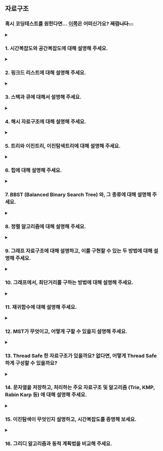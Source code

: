 ## 자료구조
### 혹시 코딩테스트를 원한다면... [이쪽](https://github.com/VSFe/Algorithm_Study)은 어떠신가요? ~~제껍니다...~~

<details>
  <summary><h3>1. 시간복잡도와 공간복잡도에 대해 설명해 주세요.</h3></summary>

### 시간 복잡도 (Time Complexity)

시간 복잡도는 알고리즘이 문제를 해결하는 데 걸리는 시간과 입력 크기의 관계를 나타내는 지표입니다. 일반적으로 실제 실행 시간을 측정하는 대신, 연산의 수행 횟수를 기준으로 분석합니다. 입력 크기가 증가함에 따라 알고리즘의 실행 시간이 얼마나 증가하는지를 파악하는 데 유용합니다.

### 공간 복잡도 (Space Complexity)
공간 복잡도는 알고리즘이 문제를 해결하는 데 사용하는 메모리 공간과 입력 크기의 관계를 나타내는 지표입니다. 여기에는 입력 데이터를 저장하는 공간뿐만 아니라 알고리즘 실행 중에 추가적으로 사용하는 공간 (변수, 자료 구조 등)이 포함됩니다.

<ul>

<li> Big-O, Big-Theta, Big-Omega 에 대해 설명해 주세요.</li>

점근적 표기법 (Asymptotic Notation): 시간 복잡도를 표현할 때는 주로 점근적 표기법을 사용합니다. 이는 입력 크기가 충분히 커질 때 알고리즘의 실행 시간 증가율을 간결하게 나타내기 위함입니다. 주요 점근적 표기법은 다음과 같습니다.

- 빅오 표기법 (Big-O Notation, O(n)): 최악의 경우의 시간 복잡도를 나타냅니다. 알고리즘 실행 시간이 상한으로 이 정도 성능은 보장한다는 의미입니다.
- 빅오메가 표기법 (Big-Omega Notation, Ω(n)): 최선의 경우의 시간 복잡도를 나타냅니다. 알고리즘 실행 시간이 하한으로 최소 이 정도 성능은 보장한다는 의미입니다.
- 빅세타 표기법 (Big-Theta Notation, Θ(n)): 평균적인 경우의 시간 복잡도를 나타냅니다. 최악의 경우와 최선의 경우의 시간 복잡도가 비슷할 때 사용됩니다. 
<li> 다른 것을 사용하지 않고, Big-O를 사용하는 이유가 있을까요?</li>

실질적인 성능 예측: 최악의 경우를 분석하여 실제 시스템 운영 환경에서의 성능 저하 가능성을 예측하고 대비할 수 있습니다.
확장성 평가: 입력 크기가 증가함에 따른 성능 변화 추세를 파악하여 알고리즘의 확장성을 평가할 수 있습니다.
간결하고 핵심적인 정보 제공: 상수항과 낮은 차수항을 무시하여 알고리즘의 핵심적인 성능 특성을 명확하게 보여줍니다.
표준화된 소통 방식: 컴퓨터 과학 분야에서 알고리즘 효율성을 논의하는 공통 언어 역할을 합니다.
<li> O(1)은 O(N^2) 보다 무조건적으로 빠른가요?</li>
대부분의 실질적인 상황에서, 입력 크기가 어느 정도 이상이라면 O(1) 알고리즘은 O(N²) 알고리즘보다 훨씬 빠릅니다.
"무조건적으로" 빠르다고 단정할 수는 없지만, 이는 매우 예외적인 경우이며, 입력 크기가 커질수록 O(1)의 우월성은 명확해집니다.
알고리즘의 효율성을 비교할 때는 **점근적 복잡도(Big-O)**를 기준으로 하는 것이 일반적이며, 이는 입력 크기가 커질 때의 성능 추세를 잘 나타냅니다.
</ul>
</details>

<details>
  <summary><h3>2. 링크드 리스트에 대해 설명해 주세요.</h3></summary>
  링크드 리스트는 데이터를 **노드(Node)**라는 단위로 저장하고, 각 노드가 **다음 노드를 가리키는 포인터(또는 참조)**를 통해 서로 연결되어 있는 선형 자료 구조입니다. 배열과는 달리 메모리 상에 연속적으로 저장되지 않아도 되며, 데이터의 삽입과 삭제가 효율적이라는 장점을 가집니다.
<ul>
<li> 일반 배열과, 링크드 리스트를 비교해 주세요.</li>
  | 특징             | 노드 (Node)                                  | 배열 (Array)                                     |
|-----------------|----------------------------------------------|-------------------------------------------------|
| **구조** | 데이터 + 다음 (or 이전) 노드 포인터          | 연속된 메모리 공간에 동일 타입 데이터 순차 저장 |
| **메모리 할당** | 동적 할당 및 해제 가능                        | 생성 시 고정 크기 할당 (동적 배열은 조절 가능)    |
| **접근 방식** | 순차 접근 (O(n))                             | 직접 접근 (인덱스 사용, O(1))                   |
| **삽입/삭제** | 효율적 (위치 알면 O(1))                       | 비효율적 (데이터 이동, O(n))                    |
| **크기 변경** | 유연                                         | 초기 크기 제한, 변경 시 복사 필요 (동적 배열 amortized O(1)) |
| **메모리 연속성** | 불연속적일 수 있음                           | 연속적                                          |
| **추가 공간** | 포인터 저장 공간 필요                         | 추가 공간 거의 불필요                             |
| **탐색** | O(n)                                         | 인덱스 알면 O(1), 모르면 O(n)                    |
| **주요 활용** | 연결 리스트, 트리, 그래프 등 동적 구조 기본 단위 | 순차 데이터 저장, 빠른 임의 접근                 |
<li> 링크드 리스트를 사용해서 구현할 수 있는 다른 자료구조에 대해 설명해 주세요.</li>
  - 스택, 큐, 덱, 해시테이블이 있습니다.
</ul>
</details>

<details>
  <summary><h3>3. 스택과 큐에 대해서 설명해 주세요.</h3></summary>
<ul>
<li> 스택 2개로 큐를, 큐 2개로 스택을 만드는 방법과, 그 시간복잡도에 대해 설명해 주세요.</li>
<li> 시간복잡도를 유지하면서, 배열로 스택과 큐를 구현할 수 있을까요?</li>
<li> Prefix, Infix, Postfix 에 대해 설명하고, 이를 스택을 활용해서 계산/하는 방법에 대해 설명해 주세요.</li>
<li> Deque는 어떻게 구현할 수 있을까요? </li>
<li> (C++ 한정) Deque의 Random Access 시간복잡도는 O(1) 입니다. 이게 어떻게 가능한걸까요? </li>
</ul>
</details>

<details>
  <summary><h3>4. 해시 자료구조에 대해 설명해 주세요.</h3></summary>
<ul>
<li> 값이 주어졌을 때, 어떻게 하면 충돌이 최대한 적은 해시 함수를 설계할 수 있을까요?</li>
<li> 해시값이 충돌했을 때, 어떤 방식으로 처리할 수 있을까요?</li>
<li> 본인이 사용하는 언어에서는, 어떤 방식으로 해시 충돌을 처리하나요?</li>
<li> Double Hashing 의 장점과 단점에 대해서 설명하고, 단점을 어떻게 해결할 수 있을지 설명해 주세요.</li>
<li> Load Factor에 대해 설명해 주세요. 본인이 사용하는 언어에서의 해시 자료구조는 Load Factor에 관련한 정책이 어떻게 구성되어 있나요?</li>
<li> 다른 자료구조와 비교하여, 해시 테이블은 멀티스레드 환경에서 심각한 수준의 Race Condition 문제에 빠질 위험이 있습니다. 성능 감소를 최소화 한 채로 해당 문제를 해결할 수 있는 방법을 설계해 보세요.</li>
</ul>
</details>

 <details>
  <summary><h3>5. 트리와 이진트리, 이진탐색트리에 대해 설명해 주세요.</h3></summary>
<ul>
<li> 그래프와 트리의 차이가 무엇인가요?</li>
<li> 이진탐색트리에서 중위 탐색을 하게 되면, 그 결과는 어떤 의미를 가지나요?</li>
<li> 이진탐색트리의 주요 연산에 대한 시간복잡도를 설명하고, 왜 그런 시간복잡도가 도출되는지 설명해 주세요.</li>
<li> 이진탐색트리의 한계점에 대해 설명해주세요.</li>
<li> 이진탐색트리의 값 삽입, 삭제 방법에 대해 설명하고, 어떤식으로 값을 삽입하면 편향이 발생할까요?</li>
<li> 이진탐색트리와 동일한 로직을 사용하면, 삼진탐색트리도 정의할 수 있을까요? 안 된다면, 그 이유에 대해 설명해 주세요.</li>
</ul>
</details>   

 <details>
  <summary><h3>6. 힙에 대해 설명해 주세요.</h3></summary>
<ul>
<li> 힙을 배열로 구현한다고 가정하면, 어떻게 값을 저장할 수 있을까요?</li>
<li> 힙의 삽입, 삭제 방식에 대해 설명하고, 왜 이진탐색트리와 달리 편향이 발생하지 않는지 설명해 주세요.</li>
<li> 힙 정렬의 시간복잡도는 어떻게 되나요? Stable 한가요?</li>
</ul>
</details>   

 <details>
  <summary><h3>7. BBST (Balanced Binary Search Tree) 와, 그 종류에 대해 설명해 주세요.</h3></summary>
<ul>
<li> Red Black Tree는 어떻게 균형을 유지할 수 있을까요?</li>
<li> Red Black Tree의 주요 성질 4가지에 대해 설명해 주세요.</li>
<li> 2-3-4 Tree, AVL Tree 등의 다른 BBST 가 있음에도, 왜 Red Black Tree가 많이 사용될까요?</li>
</ul>
</details>   

 <details>
  <summary><h3>8. 정렬 알고리즘에 대해 설명해 주세요.</h3></summary>
<ul>
<li> Quick Sort와 Merge Sort를 비교해 주세요.</li>
<li> Quick Sort에서 O(N^2)이 걸리는 예시를 들고, 이를 개선할 수 있는 방법에 대해 설명해 주세요.</li>
<li> Stable Sort가 무엇이고, 어떤 정렬 알고리즘이 Stable 한지 설명해 주세요.</li>
<li> Merge Sort를 재귀를 사용하지 않고 구현할 수 있을까요?</li>
<li> Radix Sort에 대해 설명해 주세요.</li>
<li> Bubble, Selection, Insertion Sort의 속도를 비교해 주세요. </li>
<li> 값이 <strong>거의</strong> 정렬되어 있거나, 아예 정렬되어 있다면, 위 세 알고리즘의 성능 비교 결과는 달라질까요? </li>
<li> 본인이 사용하고 있는 언어에선, 어떤 정렬 알고리즘을 사용하여 정렬 함수를 제공하고 있을까요? </li>
<li> 정렬해야 하는 데이터는 50G 인데, 메모리가 4G라면, 어떤 방식으로 정렬을 진행할 수 있을까요? </li>
</ul>
</details>   

 <details>
  <summary><h3>9. 그래프 자료구조에 대해 설명하고, 이를 구현할 수 있는 두 방법에 대해 설명해 주세요.</h3></summary>
<ul>
<li> 각 방법에 대해, "두 정점이 연결되었는지" 확인하는 시간복잡도와 "한 정점에 연결된 모든 정점을 찾는" 시간복잡도, 그리고 공간복잡도를 비교해 주세요.</li>
<li> 정점의 개수가 N개, 간선의 개수가 N^3 개라면, 어떤 방식으로 구현하는 것이 효율적일까요? </li>
<li> 사이클이 없는 그래프는 모두 트리인가요? 그렇지 않다면, 예시를 들어주세요.</li>
</ul>
</details>   

 <details>
  <summary><h3>10. 그래프에서, 최단거리를 구하는 방법에 대해 설명해 주세요.</h3></summary>
<ul>
<li> 트리에서는 어떤 방식으로 최단거리를 구할 수 있을까요? (위 방법을 사용하지 않고) </li>
<li> 다익스트라 알고리즘에서, 힙을 사용하지 않고 구현한다면 시간복잡도가 어떻게 변화할까요? </li>
<li> 정점의 개수가 N개, 간선의 개수가 N^3 개라면, 어떤 알고리즘이 효율적일까요?</li>
<li> A* 알고리즘에 대해 설명해 주세요. 이 알고리즘은 다익스트라와 비교해서 어떤 성능을 낼까요? </li>
<li> 음수 간선이 있을 때와, 음수 사이클이 있을 때 각각 어떤 최단거리 알고리즘을 사용해야 하는지 설명해 주세요. </li>
</ul>
</details>   

 <details>
  <summary><h3>11. 재귀함수에 대해 설명해 주세요.</h3></summary>
<ul>
<li> 재귀 함수의 동작 과정을 Call Stack을 활용해서 설명해 주세요.</li>
<li> 언어의 스펙에 따라, 재귀함수의 최적화를 진행해주는 경우가 있습니다. 어떤 경우에 재귀함수의 최적화가 가능하며, 이를 어떻게 최적화 할 수 있을지 설명해 주세요.</li>
</ul>
</details>   

 <details>
  <summary><h3>12. MST가 무엇이고, 어떻게 구할 수 있을지 설명해 주세요.</h3></summary>
<ul>
<li> Kruskal 알고리즘에서 사용하는 Union-Find 자료구조에 대해 설명해 주세요.</li>
<li> Kruskal 과 Prim 중, 어떤 것이 더 빠를까요?</li>
<li> Kruskal 과 Prim 알고리즘을 통해 얻어진 결과물은 무조건 트리인가요? 만약 그렇다면 증명해 주세요. 그렇지 않다면, 반례를 설명해 주세요. </li>
</ul>
</details>   

 <details>
  <summary><h3>13. Thread Safe 한 자료구조가 있을까요? 없다면, 어떻게 Thread Safe 하게 구성할 수 있을까요?</h3></summary>
<ul>
<li> 배열의 길이를 알고 있다면, 조금 더 빠른 Thread Safe 한 연산을 만들 순 없을까요?</li>
<li> 사용하고 있는 언어의 자료구조는 Thread Safe 한가요? 그렇지 않다면, Thread Safe 한 Wrapped Data Structure 를 제공하고 있나요?</li>
</ul>
</details>  

 <details>
  <summary><h3>14. 문자열을 저장하고, 처리하는 주요 자료구조 및 알고리즘 (Trie, KMP, Rabin Karp 등) 에 대해 설명해 주세요.</h3></summary>
<ul>
</ul>
</details>  

 <details>
  <summary><h3>15. 이진탐색이 무엇인지 설명하고, 시간복잡도를 증명해 보세요.</h3></summary>
<ul>
<li> Lower Bound, Upper Bound 는 무엇이고, 이를 어떻게 구현할 수 있을까요?</li>
<li> 이진탐색의 논리를 적용하여 삼진탐색을 작성한다고 가정한다면, 시간복잡도는 어떻게 변화할까요? (실제 존재하는 삼진탐색 알고리즘은 무시하세요!)</li>
<li> 기존 이진탐색 로직에서 부등호의 범위가 바뀐다면, (ex. <= 라면 <로, <이라면 <= 로) 결과가 달라질까요?</li>
</ul>
</details>  

 <details>
  <summary><h3>16. 그리디 알고리즘과 동적 계획법을 비교해 주세요.</h3></summary>
<ul>
<li> 그렇다면, 어떤 경우에 각각의 기법을 사용할 수 있을까요?</li>
<li> 그렇다면, 동적 계획법으로 풀 수 있는 모든 문제는 재귀로 변환하여 풀 수 있나요?</li>
</ul>
</details>  
